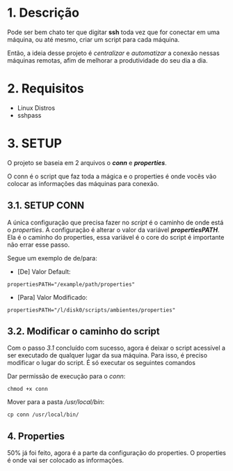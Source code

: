 # 1. Descrição

<p>Pode ser bem chato ter que digitar <b>ssh</b> toda vez que for conectar em uma máquina, ou até mesmo, criar um script para cada máquina.</p>
Então, a ideia desse projeto é <i>centralizar</i> e <i>automatizar</i> a conexão nessas máquinas remotas, afim de melhorar a produtividade do seu dia a dia.


# 2. Requisitos

<ul>
<li> Linux Distros 
<li> sshpass
</ul>


# 3. SETUP
<p>O projeto se baseia em 2 arquivos o <b><i>conn</i></b> e <b><i>properties</i></b>.</p>
<p>O conn é o script que faz toda a mágica e o properties é onde vocês vão colocar as informações das máquinas para conexão.</p>

## 3.1. SETUP CONN

<p>A única configuração que precisa fazer no <i>script</i> é o caminho de onde está o <i>properties</i>.
A configuração é alterar o valor da variável <b><i>propertiesPATH</i></b>. Ela é o caminho do properties, essa variável é o core do script é importante não errar esse passo.</p>
<p>Segue um exemplo de de/para:</p>
<ul>
<li> [De] Valor Default:
</ul>

    propertiesPATH="/example/path/properties"

 <ul>
 <li> [Para] Valor Modificado:
 </ul>

    propertiesPATH="/l/disk0/scripts/ambientes/properties"

## 3.2. Modificar o caminho do script
Com o passo <i>3.1</i> concluído com sucesso, agora é deixar o script acessível a ser executado de qualquer lugar da sua máquina. Para isso, é preciso modificar o lugar do script. É só executar os seguintes comandos

Dar permissão de execução para o <i>conn</i>:
   

    chmod +x conn

Mover para a pasta <i>/usr/local/bin</i>:

    cp conn /usr/local/bin/

## 4. Properties
50%  já foi feito, agora é a parte da configuração do properties. O properties é onde vai ser colocado as informações.

